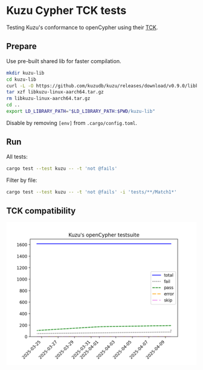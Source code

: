 # Kuzu Cypher TCK tests

Testing Kuzu's conformance to openCypher using their [TCK](https://github.com/opencypher/openCypher/tree/main/tck).

## Prepare

Use pre-built shared lib for faster compilation.

```bash
mkdir kuzu-lib
cd kuzu-lib
curl -L -O https://github.com/kuzudb/kuzu/releases/download/v0.9.0/libkuzu-linux-aarch64.tar.gz
tar xzf libkuzu-linux-aarch64.tar.gz
rm libkuzu-linux-aarch64.tar.gz
cd ..
export LD_LIBRARY_PATH="$LD_LIBRARY_PATH:$PWD/kuzu-lib"
```

Disable by removing `[env]` from `.cargo/config.toml`.

## Run

All tests:

```bash
cargo test --test kuzu -- -t 'not @fails'
```

Filter by file:

```bash
cargo test --test kuzu -- -t 'not @fails' -i 'tests/**/Match1*'
```

## TCK compatibility

![Evolution over time](/scripts/results.png?raw=true)
